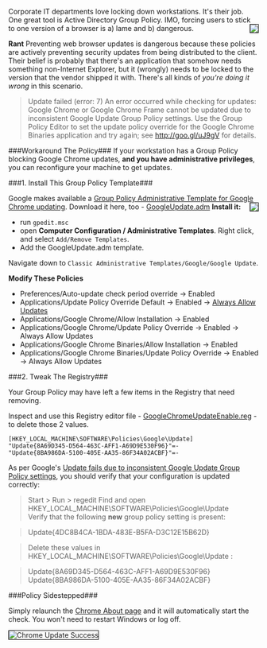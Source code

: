 <!--{Title:"How To Get Around Your Group Policy Blocking Google Chrome Updates",PublishedOn:"Feb 18 2014",Intro:"I had a lab scenario where Group Policy from Active Directory blocked Google Chrome from updating itself. Here's how I fixed that."}-->
<style>img {border: 1px solid black;}</style>

Corporate IT departments love locking down workstations. It's their job. One great tool is Active Directory Group Policy. IMO, forcing users to stick to one version of a browser is a) lame and b) dangerous. 
<img src="http://i.imgur.com/Zh105m7l.png" style="float:right"/>

**Rant**
Preventing web browser updates is dangerous because these policies are actively preventing security updates from being distributed to the client. Their belief is probably that there's an application that somehow needs something non-Internet Explorer, but it (wrongly) needs to be locked to the version that the vendor shipped it with. There's all kinds of *you're doing it wrong* in this scenario.

> Update failed (error: 7) An error occurred while checking for updates: Google Chrome or Google Chrome Frame cannot be updated due to inconsistent Google Update Group Policy settings. Use the Group Policy Editor to set the update policy override for the Google Chrome Binaries application and try again; see http://goo.gl/uJ9gV for details.


###Workaround The Policy###
If your workstation has a Group Policy blocking Google Chrome updates, **and you have administrative privileges**, you can reconfigure your machine to get updates.  

###1. Install This Group Policy Template###

Google makes available a [Group Policy Administrative Template for Google Chrome updating](https://support.google.com/installer/answer/146164?hl=en#Obtaining_the_Administrative_Tem). Download it here, too - [GoogleUpdate.adm](files/GoogleUpdate.adm) 
<img src="http://i.imgur.com/F1ygUOs.png" style="float:right"/>
**Install it:**
* run `gpedit.msc`
* open **Computer Configuration / Administrative Templates**. Right click, and select `Add/Remove Templates`.
* Add the GoogleUpdate.adm template.
 
Navigate down to `Classic Administrative Templates/Google/Google Update`.

**Modify These Policies**
* Preferences/Auto-update check period override -> Enabled
* Applications/Update Policy Override Default -> Enabled -> [Always Allow Updates](http://i.imgur.com/Jo8iXlK.png)
* Applications/Google Chrome/Allow Installation -> Enabled 
* Applications/Google Chrome/Update Policy Override -> Enabled -> Always Allow Updates
* Applications/Google Chrome Binaries/Allow Installation -> Enabled 
* Applications/Google Chrome Binaries/Update Policy Override -> Enabled -> Always Allow Updates

<div style="clear:all;" />
###2. Tweak The Registry###

Your Group Policy may have left a few items in the Registry that need removing.

Inspect and use this Registry editor file - [GoogleChromeUpdateEnable.reg](files/GoogleChromeUpdateEnable.reg) - to delete those 2 values. 
       
    [HKEY_LOCAL_MACHINE\SOFTWARE\Policies\Google\Update]
    "Update{8A69D345-D564-463C-AFF1-A69D9E530F96}"=-
    "Update{8BA986DA-5100-405E-AA35-86F34A02ACBF}"=-


As per Google's [Update fails due to inconsistent Google Update Group Policy settings](https://support.google.com/a/answer/1385049), you should verify that your configuration is updated correctly:

>Start > Run > regedit
Find and open HKEY_LOCAL_MACHINE\SOFTWARE\Policies\Google\Update\
Verify that the following **new** group policy setting is present:

>Update{4DC8B4CA-1BDA-483E-B5FA-D3C12E15B62D}

>Delete these values in HKEY_LOCAL_MACHINE\SOFTWARE\Policies\Google\Update :

> Update{8A69D345-D564-463C-AFF1-A69D9E530F96}
Update{8BA986DA-5100-405E-AA35-86F34A02ACBF}

###Policy Sidestepped###

Simply relaunch the [Chrome About page](chrome://chrome/) and it will automatically start the check. You won't need to restart Windows or log off.

![Chrome Update Success](http://i.imgur.com/rXbVrJc.png)
